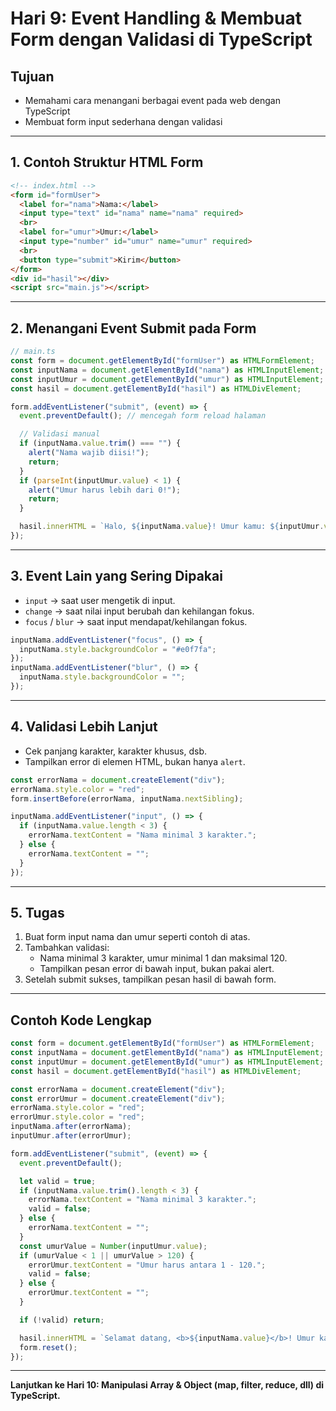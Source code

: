 # Hari 9: Event Handling & Membuat Form dengan Validasi di TypeScript

## Tujuan
- Memahami cara menangani berbagai event pada web dengan TypeScript
- Membuat form input sederhana dengan validasi

---

## 1. Contoh Struktur HTML Form

```html
<!-- index.html -->
<form id="formUser">
  <label for="nama">Nama:</label>
  <input type="text" id="nama" name="nama" required>
  <br>
  <label for="umur">Umur:</label>
  <input type="number" id="umur" name="umur" required>
  <br>
  <button type="submit">Kirim</button>
</form>
<div id="hasil"></div>
<script src="main.js"></script>
```

---

## 2. Menangani Event Submit pada Form

```typescript
// main.ts
const form = document.getElementById("formUser") as HTMLFormElement;
const inputNama = document.getElementById("nama") as HTMLInputElement;
const inputUmur = document.getElementById("umur") as HTMLInputElement;
const hasil = document.getElementById("hasil") as HTMLDivElement;

form.addEventListener("submit", (event) => {
  event.preventDefault(); // mencegah form reload halaman

  // Validasi manual
  if (inputNama.value.trim() === "") {
    alert("Nama wajib diisi!");
    return;
  }
  if (parseInt(inputUmur.value) < 1) {
    alert("Umur harus lebih dari 0!");
    return;
  }

  hasil.innerHTML = `Halo, ${inputNama.value}! Umur kamu: ${inputUmur.value} tahun.`;
});
```

---

## 3. Event Lain yang Sering Dipakai

- `input` → saat user mengetik di input.
- `change` → saat nilai input berubah dan kehilangan fokus.
- `focus` / `blur` → saat input mendapat/kehilangan fokus.

```typescript
inputNama.addEventListener("focus", () => {
  inputNama.style.backgroundColor = "#e0f7fa";
});
inputNama.addEventListener("blur", () => {
  inputNama.style.backgroundColor = "";
});
```

---

## 4. Validasi Lebih Lanjut

- Cek panjang karakter, karakter khusus, dsb.
- Tampilkan error di elemen HTML, bukan hanya `alert`.

```typescript
const errorNama = document.createElement("div");
errorNama.style.color = "red";
form.insertBefore(errorNama, inputNama.nextSibling);

inputNama.addEventListener("input", () => {
  if (inputNama.value.length < 3) {
    errorNama.textContent = "Nama minimal 3 karakter.";
  } else {
    errorNama.textContent = "";
  }
});
```

---

## 5. Tugas

1. Buat form input nama dan umur seperti contoh di atas.
2. Tambahkan validasi:
   - Nama minimal 3 karakter, umur minimal 1 dan maksimal 120.
   - Tampilkan pesan error di bawah input, bukan pakai alert.
3. Setelah submit sukses, tampilkan pesan hasil di bawah form.

---

## Contoh Kode Lengkap

```typescript
const form = document.getElementById("formUser") as HTMLFormElement;
const inputNama = document.getElementById("nama") as HTMLInputElement;
const inputUmur = document.getElementById("umur") as HTMLInputElement;
const hasil = document.getElementById("hasil") as HTMLDivElement;

const errorNama = document.createElement("div");
const errorUmur = document.createElement("div");
errorNama.style.color = "red";
errorUmur.style.color = "red";
inputNama.after(errorNama);
inputUmur.after(errorUmur);

form.addEventListener("submit", (event) => {
  event.preventDefault();

  let valid = true;
  if (inputNama.value.trim().length < 3) {
    errorNama.textContent = "Nama minimal 3 karakter.";
    valid = false;
  } else {
    errorNama.textContent = "";
  }
  const umurValue = Number(inputUmur.value);
  if (umurValue < 1 || umurValue > 120) {
    errorUmur.textContent = "Umur harus antara 1 - 120.";
    valid = false;
  } else {
    errorUmur.textContent = "";
  }

  if (!valid) return;

  hasil.innerHTML = `Selamat datang, <b>${inputNama.value}</b>! Umur kamu: <b>${inputUmur.value}</b> tahun.`;
  form.reset();
});
```

---

**Lanjutkan ke Hari 10: Manipulasi Array & Object (map, filter, reduce, dll) di TypeScript.**

